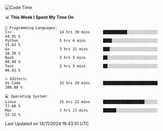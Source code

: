 
<!--START_SECTION:waka-->
![Code Time](http://img.shields.io/badge/Code%20Time-2%2C761%20hrs%201%20min-blue)

📊 **This Week I Spent My Time On** 

```text
💬 Programming Languages: 
C++                      14 hrs 39 mins      ███████████░░░░░░░░░░░░░░   44.91 % 
Python                   5 hrs 6 mins        ████░░░░░░░░░░░░░░░░░░░░░   15.63 % 
Go                       3 hrs 21 mins       ███░░░░░░░░░░░░░░░░░░░░░░   10.30 % 
Bash                     3 hrs 5 mins        ██░░░░░░░░░░░░░░░░░░░░░░░   09.49 % 
Text                     2 hrs 5 mins        ██░░░░░░░░░░░░░░░░░░░░░░░   06.43 % 

🔥 Editors: 
VS Code                  32 hrs 39 mins      █████████████████████████   100.00 % 

💻 Operating System: 
Linux                    25 hrs 22 mins      ███████████████████░░░░░░   77.68 % 
Mac                      7 hrs 17 mins       ██████░░░░░░░░░░░░░░░░░░░   22.32 % 
```


 Last Updated on 14/11/2024 18:43:51 UTC
<!--END_SECTION:waka-->

